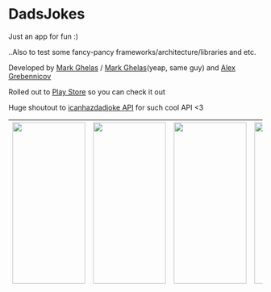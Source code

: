 # DadsJokes
Just an app for fun :) 

..Also to test some fancy-pancy frameworks/architecture/libraries and etc.

Developed by [Mark Ghelas](https://github.com/Erdboden) / [Mark Ghelas](https://github.com/marcghelas)(yeap, same guy) and [Alex Grebennicov](https://github.com/Agrebennicov)

Rolled out to [Play Store](https://play.google.com/store/apps/details?id=com.agrebennicov.jetpackdemo) so you can check it out 

Huge shoutout to [icanhazdadjoke API](https://icanhazdadjoke.com/) for such cool API <3 


|  <img src="https://user-images.githubusercontent.com/17549029/184860118-13267e2c-a935-47fc-a126-8c94621e14e3.jpg" width="144" height="320"> | <img src="https://user-images.githubusercontent.com/17549029/184865535-fad980e7-5574-4f42-ac4f-69ffae469718.jpg" width="144" height="320">  | <img src="https://user-images.githubusercontent.com/17549029/184865536-16ba583e-8587-4a59-bcf2-074a05073098.jpg" width="144" height="320"> |  <img src="https://user-images.githubusercontent.com/17549029/184865544-cdac9a58-a713-4358-bb07-4969169ff01e.jpg" width="144" height="320"> |
|---|---|---|---|






